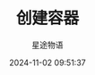 ---
title: 创建容器
date: 2024-11-02 09:51:37
permalink: /pages/docker6/
categories:
  - 运维
  - Docker
tags:
  - Docker
author: 星途物语
---